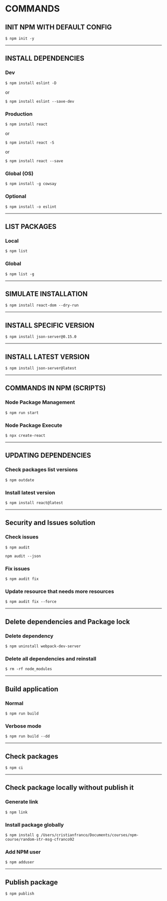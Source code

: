 # COMMANDS

## INIT NPM WITH DEFAULT CONFIG

```terminal
$ npm init -y
```

---

## INSTALL DEPENDENCIES

### Dev

```terminal
$ npm install eslint -D
```

or

```terminal
$ npm install eslint --save-dev
```

### Production

```terminal
$ npm install react
```

or

```terminal
$ npm install react -S
```

or

```terminal
$ npm install react --save
```

### Global (OS)

```terminal
$ npm install -g cowsay
```

### Optional

```terminal
$ npm install -o eslint
```

---

## LIST PACKAGES

### Local

```terminal
$ npm list
```

### Global

```terminal
$ npm list -g
```

---

## SIMULATE INSTALLATION

```terminal
$ npm install react-dom --dry-run
```

---

## INSTALL SPECIFIC VERSION

```terminal
$ npm install json-server@0.15.0
```

---

## INSTALL LATEST VERSION

```terminal
$ npm install json-server@latest
```

---

## COMMANDS IN NPM (SCRIPTS)

### Node Package Management

```terminal
$ npm run start
```

### Node Package Execute

```terminal
$ npx create-react
```

---

## UPDATING DEPENDENCIES

### Check packages list versions

```terminal
$ npm outdate
```

### Install latest version

```terminal
$ npm install react@latest
```

---

## Security and Issues solution

### Check issues

```terminal
$ npm audit
```

```terminal
npm audit --json
```

### Fix issues

```terminal
$ npm audit fix
```

### Update resource that needs more resources

```terminal
$ npm audit fix --force
```

---

## Delete dependencies and Package lock

### Delete dependency

```terminal
$ npm uninstall webpack-dev-server
```

### Delete all dependencies and reinstall

```terminal
$ rm -rf node_modules
```

---

## Build application

### Normal

```terminal
$ npm run build
```

### Verbose mode

```terminal
$ npm run build --dd
```

---

## Check packages

```terminal
$ npm ci
```

---

## Check package locally without publish it

### Generate link

```terminal
$ npm link
```

### Install package globally

```terminal
$ npm install g /Users/cristianfranco/Documents/courses/npm-course/random-str-msg-cfranco92
```

### Add NPM user

```terminal
$ npm adduser
```

---

## Publish package

```terminal
$ npm publish
```
